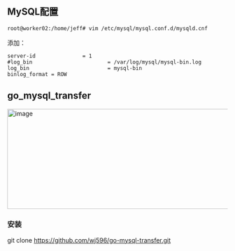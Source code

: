 ## MySQL配置
```bash
root@worker02:/home/jeff# vim /etc/mysql/mysql.conf.d/mysqld.cnf
```
添加：
```
server-id               = 1
#log_bin                        = /var/log/mysql/mysql-bin.log
log_bin                         = mysql-bin
binlog_format = ROW
```

## go_mysql_transfer

<img width="607" height="229" alt="image" src="https://github.com/user-attachments/assets/46ac5815-8460-4c48-b3a9-569dc3c6626f" />


### 安装
git clone https://github.com/wj596/go-mysql-transfer.git
